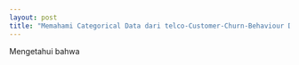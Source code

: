```yaml
---
layout: post
title: "Memahami Categorical Data dari telco-Customer-Churn-Behaviour Dataset"
---
```


Mengetahui bahwa 






